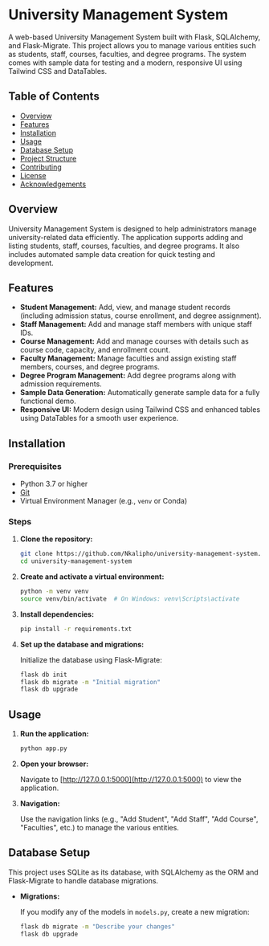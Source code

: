 # University Management System

A web-based University Management System built with Flask, SQLAlchemy, and Flask-Migrate. This project allows you to manage various entities such as students, staff, courses, faculties, and degree programs. The system comes with sample data for testing and a modern, responsive UI using Tailwind CSS and DataTables.

## Table of Contents

- [Overview](#overview)
- [Features](#features)
- [Installation](#installation)
- [Usage](#usage)
- [Database Setup](#database-setup)
- [Project Structure](#project-structure)
- [Contributing](#contributing)
- [License](#license)
- [Acknowledgements](#acknowledgements)

## Overview

University Management System is designed to help administrators manage university-related data efficiently. The application supports adding and listing students, staff, courses, faculties, and degree programs. It also includes automated sample data creation for quick testing and development.

## Features

- **Student Management:** Add, view, and manage student records (including admission status, course enrollment, and degree assignment).
- **Staff Management:** Add and manage staff members with unique staff IDs.
- **Course Management:** Add and manage courses with details such as course code, capacity, and enrollment count.
- **Faculty Management:** Manage faculties and assign existing staff members, courses, and degree programs.
- **Degree Program Management:** Add degree programs along with admission requirements.
- **Sample Data Generation:** Automatically generate sample data for a fully functional demo.
- **Responsive UI:** Modern design using Tailwind CSS and enhanced tables using DataTables for a smooth user experience.

## Installation

### Prerequisites

- Python 3.7 or higher
- [Git](https://git-scm.com/)
- Virtual Environment Manager (e.g., `venv` or Conda)

### Steps

1. **Clone the repository:**

    ```bash
    git clone https://github.com/Nkalipho/university-management-system.git
    cd university-management-system
    ```

2. **Create and activate a virtual environment:**

    ```bash
    python -m venv venv
    source venv/bin/activate  # On Windows: venv\Scripts\activate
    ```

3. **Install dependencies:**

    ```bash
    pip install -r requirements.txt
    ```

4. **Set up the database and migrations:**

    Initialize the database using Flask-Migrate:
    ```bash
    flask db init
    flask db migrate -m "Initial migration"
    flask db upgrade
    ```

## Usage

1. **Run the application:**

    ```bash
    python app.py
    ```

2. **Open your browser:**

    Navigate to [http://127.0.0.1:5000](http://127.0.0.1:5000) to view the application.

3. **Navigation:**

    Use the navigation links (e.g., "Add Student", "Add Staff", "Add Course", "Faculties", etc.) to manage the various entities.

## Database Setup

This project uses SQLite as its database, with SQLAlchemy as the ORM and Flask-Migrate to handle database migrations.

- **Migrations:**
  
  If you modify any of the models in `models.py`, create a new migration:
  ```bash
  flask db migrate -m "Describe your changes"
  flask db upgrade
